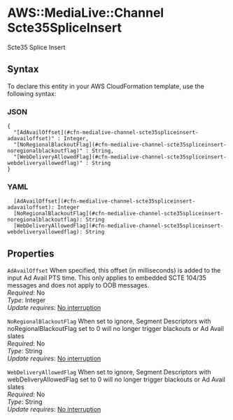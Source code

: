 # AWS::MediaLive::Channel Scte35SpliceInsert<a name="aws-properties-medialive-channel-scte35spliceinsert"></a>

Scte35 Splice Insert

## Syntax<a name="aws-properties-medialive-channel-scte35spliceinsert-syntax"></a>

To declare this entity in your AWS CloudFormation template, use the following syntax:

### JSON<a name="aws-properties-medialive-channel-scte35spliceinsert-syntax.json"></a>

```
{
  "[AdAvailOffset](#cfn-medialive-channel-scte35spliceinsert-adavailoffset)" : Integer,
  "[NoRegionalBlackoutFlag](#cfn-medialive-channel-scte35spliceinsert-noregionalblackoutflag)" : String,
  "[WebDeliveryAllowedFlag](#cfn-medialive-channel-scte35spliceinsert-webdeliveryallowedflag)" : String
}
```

### YAML<a name="aws-properties-medialive-channel-scte35spliceinsert-syntax.yaml"></a>

```
  [AdAvailOffset](#cfn-medialive-channel-scte35spliceinsert-adavailoffset): Integer
  [NoRegionalBlackoutFlag](#cfn-medialive-channel-scte35spliceinsert-noregionalblackoutflag): String
  [WebDeliveryAllowedFlag](#cfn-medialive-channel-scte35spliceinsert-webdeliveryallowedflag): String
```

## Properties<a name="aws-properties-medialive-channel-scte35spliceinsert-properties"></a>

`AdAvailOffset`  <a name="cfn-medialive-channel-scte35spliceinsert-adavailoffset"></a>
When specified, this offset \(in milliseconds\) is added to the input Ad Avail PTS time\. This only applies to embedded SCTE 104/35 messages and does not apply to OOB messages\.  
*Required*: No  
*Type*: Integer  
*Update requires*: [No interruption](https://docs.aws.amazon.com/AWSCloudFormation/latest/UserGuide/using-cfn-updating-stacks-update-behaviors.html#update-no-interrupt)

`NoRegionalBlackoutFlag`  <a name="cfn-medialive-channel-scte35spliceinsert-noregionalblackoutflag"></a>
When set to ignore, Segment Descriptors with noRegionalBlackoutFlag set to 0 will no longer trigger blackouts or Ad Avail slates  
*Required*: No  
*Type*: String  
*Update requires*: [No interruption](https://docs.aws.amazon.com/AWSCloudFormation/latest/UserGuide/using-cfn-updating-stacks-update-behaviors.html#update-no-interrupt)

`WebDeliveryAllowedFlag`  <a name="cfn-medialive-channel-scte35spliceinsert-webdeliveryallowedflag"></a>
When set to ignore, Segment Descriptors with webDeliveryAllowedFlag set to 0 will no longer trigger blackouts or Ad Avail slates  
*Required*: No  
*Type*: String  
*Update requires*: [No interruption](https://docs.aws.amazon.com/AWSCloudFormation/latest/UserGuide/using-cfn-updating-stacks-update-behaviors.html#update-no-interrupt)
